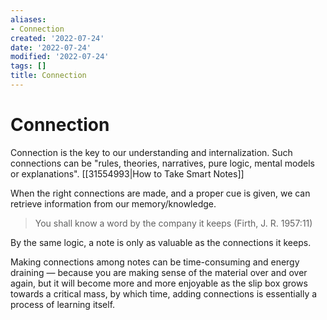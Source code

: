```yaml
---
aliases:
- Connection
created: '2022-07-24'
date: '2022-07-24'
modified: '2022-07-24'
tags: []
title: Connection
---
```


# Connection

Connection is the key to our understanding and internalization. Such connections can be "rules, theories, narratives, pure logic, mental models or explanations". [[31554993|How to Take Smart Notes]]

When the right connections are made, and a proper cue is given, we can retrieve information from our memory/knowledge.

> You shall know a word by the company it keeps (Firth, J. R. 1957:11)

By the same logic, a note is only as valuable as the connections it keeps.

Making connections among notes can be time-consuming and energy draining — because you are making sense of the material over and over again, but it will become more and more enjoyable as the slip box grows towards a critical mass, by which time, adding connections is essentially a process of learning itself.